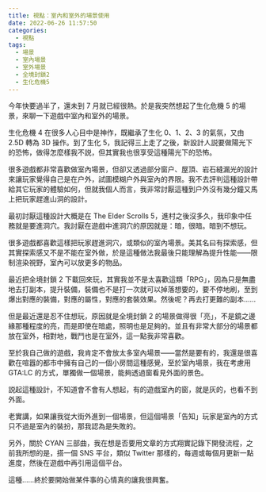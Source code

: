 ```yaml
---
title: 視點：室內和室外的場景使用
date: 2022-06-26 11:57:50
categories:
  - 視點
tags:
  - 場景
  - 室內場景
  - 室外場景
  - 全境封鎖2
  - 生化危機5
---
```


今年快要過半了，還未到 7 月就已經很熱。於是我突然想起了生化危機 5 的場景，來聊一下遊戲中室內和室外的場景。

<!-- more -->

生化危機 4 在很多人心目中是神作，既繼承了生化 0、1、2、3 的氣氛，又由 2.5D 轉為 3D 操作。到了生化 5，我記得三上走了之後，新設計人説要做陽光下的恐怖，做得怎麼樣我不説，但其實我也很享受這種陽光下的恐怖。

很多遊戲都非常喜歡做室內場景，但卻又透過部分窗户、屋頂、岩石縫漏光的設計來讓玩家覺得自己是在户外，試圖模糊户外與室內的界限。我不去評判這種設計帶給其它玩家的體驗如何，但就我個人而言，我非常討厭這種到户外沒有幾分鐘又馬上把玩家趕進山洞的設計。

最初討厭這種設計大概是在 The Elder Scrolls 5，進村之後沒多久，我印象中任務就是要進洞穴。我討厭在遊戲中進洞穴的原因就是：暗，很暗。暗到不想玩。

很多遊戲都喜歡這樣把玩家趕進洞穴，或類似的室內場景。美其名曰有探索感，但其實探索感又不是不能在室外做，於是這種做法我最後只能理解為提升性能——限制渲染視野，室內可以放更多的物品。

最近把全境封鎖 2 下載回來玩，其實我並不是太喜歡這類「RPG」，因為只是無盡地去打副本，提升裝備，裝備也不是打一次就可以掉落想要的，要不停地刷，至到爆出對應的裝備，對應的屬性，對應的套裝效果。然後呢？再去打更難的副本……

但是最近還是忍不住想玩，原因就是全境封鎖 2 的場景做得很「亮」，不是鏡之邊緣那種程度的亮，而是即使在暗處，照明也是足夠的。並且有非常大部分的場景都放在室外，相對地，戰鬥也是在室外，這一點我非常喜歡。

至於我自己做的遊戲，我肯定不會放太多室內場景——當然是要有的，我還是很喜歡在喧囂的都市中擁有自己的一個小房間這種感覺，至於室內場景，我在考慮用 GTA:LC 的方式，單獨做一個場景，能夠透過窗看見外面的景色。

説起這種設計，不知道會不會有人想起，有的遊戲室內的窗，就是灰的，也看不到外面。

老實講，如果讓我從大街外進到一個場景，但這個場景「告知」玩家是室內的方式只不過是室內的裝扮，那我認為是失敗的。

另外，關於 CYAN 三部曲，我在想是否要用文章的方式翔實記錄下開發流程，之前我所想的是，搭一個 SNS 平台，類似 Twitter 那樣的，每週或每個月更新一點進度，然後在遊戲中再引用這個平台。 

這種……終於要開始做某件事的心情真的讓我很興奮。